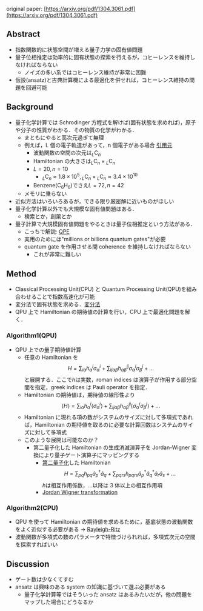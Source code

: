 original paper: [https://arxiv.org/pdf/1304.3061.pdf](https://arxiv.org/pdf/1304.3061.pdf)

## Abstract

- 指数関数的に状態空間が増える量子力学の固有値問題
- 量子位相推定は効率的に固有状態の探索を行えるが，コヒーレンスを維持しなければならない
  - ノイズの多い系ではコヒーレンス維持が非常に困難
- 仮設(ansatz)と古典計算機による最適化を併せれば，コヒーレンス維持の問題を回避可能

## Background

- 量子化学計算では Schrodinger 方程式を解けば(固有状態を求めれば)，原子や分子の性質がわかる．その物質の化学がわかる．
  - まともにやると高次元過ぎて無理
  - 例えば，L 個の電子軌道があって，n 個電子がある場合 [引用元](https://www.slideshare.net/NakataMaho/ss-117321322)
    - 波動関数の空間の次元は${}_L\mathrm{C}_n$
    - Hamiltonian の大きさは${}_L\mathrm{C}_n\times{}_L\mathrm{C}_n$
    - $L=20, n=10$
      - ${}_L\mathrm{C}_n \approx 1.8 \times 10^5, {}_L\mathrm{C}_n\times{}_L\mathrm{C}_n\approx3.4 \times 10^{10}$
    - Benzene$\left(\mathrm{C}_6\mathrm{H}_6\right)$でさえ$L=72, n=42$
  - メモリに乗らない
- 近似方法はいろいろあるが，できる限り厳密解に近いものがほしい
- 量子化学計算以外でも大規模な固有値問題はある．
  - 検索とか，創薬とか
- 量子計算で大規模固有値問題をやるときは量子位相推定という方法がある．
  - こっちで解説: [QPE](https://github.com/kenjikun/survey-notes/blob/master/qpe.md)
  - 実用のためには"millions or billions quantum gates"が必要
  - quantum gate を作用させる間 coherence を維持しなければならない
    - これが非常に難しい

## Method

- Classical Processing Unit(CPU) と Quantum Processing Unit(QPU)を組み合わせることで指数高速化が可能
- 変分法で固有状態を求める．[変分法](variational_method.md)
- QPU 上で Hamiltonian の期待値の計算を行い，CPU 上で最適化問題を解く．

### Algorithm1(QPU)

- QPU 上での量子期待値計算
  - 任意の Hamiltonian を
    $$
    H = \sum_{i\alpha}{h_\alpha^i \sigma_\alpha^i} + \sum_{ij\alpha\beta}h_{\alpha\beta}^{ij}\sigma_\alpha^i\sigma_\beta^j + \dots
    $$
    と展開する．ここで$h$は実数，roman indices は演算子が作用する部分空間を指定，greek indices は Pauli operator を指定．
  - Hamiltonian の期待値は，期待値の線形性より
    $$
    \left<H\right> = \sum_{i\alpha}{h_\alpha^i \left<\sigma_\alpha^i\right>} + \sum_{ij\alpha\beta}{h_{\alpha\beta}^{ij}\left<\sigma_\alpha^i\sigma_\beta^j\right> + \dots}
    $$
  - Hamiltonian に現れる項の数がシステムのサイズに対して多項式であれば，Hamiltonian の期待値を取るのに必要な計算回数はシステムのサイズに対して多項式
  - このような展開は可能なのか？
    - 第二量子化した Hamiltonian の生成消滅演算子を Jordan-Wigner 変換により量子ゲート演算子にマッピングする
      - [第二量子化](https://github.com/kenjikun/survey-notes/blob/master/second_quantization.md)した Hamiltonian
      $$
      H = \sum_{pq}{h_{pq}\hat{a}_{p}^{\dagger}\hat{a}_{q}}+\sum_{pqrs}{h_{pqrs}\hat{a}_{p}^{\dagger}\hat{a}_{q}^{\dagger}\hat{a}_{r}\hat{a}_{s}}+ \dots
      $$
      $h$は相互作用係数，$\dots$以降は 3 体以上の相互作用項
      - [Jordan Wigner transformation](https://github.com/kenjikun/survey-notes/blob/master/jordan_wigner_transformation.md)

### Algorithm2(CPU)

- QPU を使って Hamiltonian の期待値を求めるために，基底状態の波動関数をよく近似する必要がある → [Rayleigh-Ritz](https://github.com/kenjikun/survey-notes/blob/master/variational_method.md)
- 波動関数が多項式の数のパラメータで特徴づけられれば，多項式次元の空間を探索すればいい

## Discussion

- ゲート数は少なくてすむ
- ansatz は興味のある system の知識に基づいて選ぶ必要がある
  - 量子化学計算等ではそういった ansatz はあるみたいだが，他の問題をマップした場合にどうなるか
